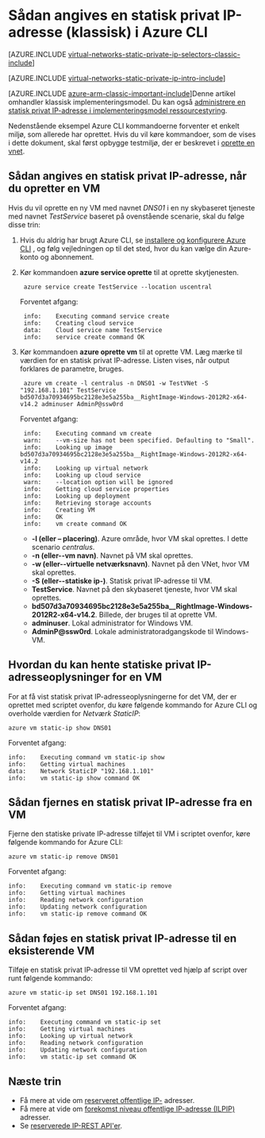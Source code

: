 <properties 
   pageTitle="Sådan angives en statiske privat IP-Adresser i tilstanden Klassisk ausing CLI | Microsoft Azure"
   description="Forstå statisk privat IP'er (fald), og hvordan du administrerer dem i tilstanden Klassisk ved hjælp af CLI"
   services="virtual-network"
   documentationCenter="na"
   authors="jimdial"
   manager="carmonm"
   editor="tysonn"
   tags="azure-service-management"
/>
<tags 
   ms.service="virtual-network"
   ms.devlang="na"
   ms.topic="article"
   ms.tgt_pltfrm="na"
   ms.workload="infrastructure-services"
   ms.date="03/15/2016"
   ms.author="jdial" />

# <a name="how-to-set-a-static-private-ip-address-classic-in-azure-cli"></a>Sådan angives en statisk privat IP-adresse (klassisk) i Azure CLI

[AZURE.INCLUDE [virtual-networks-static-private-ip-selectors-classic-include](../../includes/virtual-networks-static-private-ip-selectors-classic-include.md)]

[AZURE.INCLUDE [virtual-networks-static-private-ip-intro-include](../../includes/virtual-networks-static-private-ip-intro-include.md)]

[AZURE.INCLUDE [azure-arm-classic-important-include](../../includes/azure-arm-classic-important-include.md)]Denne artikel omhandler klassisk implementeringsmodel. Du kan også [administrere en statisk privat IP-adresse i implementeringsmodel ressourcestyring](virtual-networks-static-private-ip-arm-cli.md).

Nedenstående eksempel Azure CLI kommandoerne forventer et enkelt miljø, som allerede har oprettet. Hvis du vil køre kommandoer, som de vises i dette dokument, skal først opbygge testmiljø, der er beskrevet i [oprette en vnet](virtual-networks-create-vnet-classic-cli.md).

## <a name="how-to-specify-a-static-private-ip-address-when-creating-a-vm"></a>Sådan angives en statisk privat IP-adresse, når du opretter en VM
Hvis du vil oprette en ny VM med navnet *DNS01* i en ny skybaseret tjeneste med navnet *TestService* baseret på ovenstående scenarie, skal du følge disse trin:

1. Hvis du aldrig har brugt Azure CLI, se [installere og konfigurere Azure CLI](../xplat-cli-install.md) , og følg vejledningen op til det sted, hvor du kan vælge din Azure-konto og abonnement.
1. Kør kommandoen **azure service oprette** til at oprette skytjenesten.

        azure service create TestService --location uscentral

    Forventet afgang:

        info:    Executing command service create
        info:    Creating cloud service
        data:    Cloud service name TestService
        info:    service create command OK
    
2. Kør kommandoen **azure oprette vm** til at oprette VM. Læg mærke til værdien for en statisk privat IP-adresse. Listen vises, når output forklares de parametre, bruges.

        azure vm create -l centralus -n DNS01 -w TestVNet -S "192.168.1.101" TestService bd507d3a70934695bc2128e3e5a255ba__RightImage-Windows-2012R2-x64-v14.2 adminuser AdminP@ssw0rd

    Forventet afgang:

        info:    Executing command vm create
        warn:    --vm-size has not been specified. Defaulting to "Small".
        info:    Looking up image bd507d3a70934695bc2128e3e5a255ba__RightImage-Windows-2012R2-x64-v14.2
        info:    Looking up virtual network
        info:    Looking up cloud service
        warn:    --location option will be ignored
        info:    Getting cloud service properties
        info:    Looking up deployment
        info:    Retrieving storage accounts
        info:    Creating VM
        info:    OK
        info:    vm create command OK

    - **-l (eller – placering)**. Azure område, hvor VM skal oprettes. I dette scenario *centralus*.
    - **-n (eller--vm navn)**. Navnet på VM skal oprettes.
    - **-w (eller--virtuelle netværksnavn)**. Navnet på den VNet, hvor VM skal oprettes. 
    - **-S (eller--statiske ip-)**. Statisk privat IP-adresse til VM.
    - **TestService**. Navnet på den skybaseret tjeneste, hvor VM skal oprettes.
    - **bd507d3a70934695bc2128e3e5a255ba__RightImage-Windows-2012R2-x64-v14.2**. Billede, der bruges til at oprette VM.
    - **adminuser**. Lokal administrator for Windows VM.
    - **AdminP@ssw0rd**. Lokale administratoradgangskode til Windows-VM.

## <a name="how-to-retrieve-static-private-ip-address-information-for-a-vm"></a>Hvordan du kan hente statiske privat IP-adresseoplysninger for en VM
For at få vist statisk privat IP-adresseoplysningerne for det VM, der er oprettet med scriptet ovenfor, du køre følgende kommando for Azure CLI og overholde værdien for *Netværk StaticIP*:

    azure vm static-ip show DNS01

Forventet afgang:

    info:    Executing command vm static-ip show
    info:    Getting virtual machines
    data:    Network StaticIP "192.168.1.101"
    info:    vm static-ip show command OK

## <a name="how-to-remove-a-static-private-ip-address-from-a-vm"></a>Sådan fjernes en statisk privat IP-adresse fra en VM
Fjerne den statiske private IP-adresse tilføjet til VM i scriptet ovenfor, køre følgende kommando for Azure CLI:
    
    azure vm static-ip remove DNS01

Forventet afgang:

    info:    Executing command vm static-ip remove
    info:    Getting virtual machines
    info:    Reading network configuration
    info:    Updating network configuration
    info:    vm static-ip remove command OK

## <a name="how-to-add-a-static-private-ip-to-an-existing-vm"></a>Sådan føjes en statisk privat IP-adresse til en eksisterende VM
Tilføje en statisk privat IP-adresse til VM oprettet ved hjælp af script over runt følgende kommando:

    azure vm static-ip set DNS01 192.168.1.101

Forventet afgang:

    info:    Executing command vm static-ip set
    info:    Getting virtual machines
    info:    Looking up virtual network
    info:    Reading network configuration
    info:    Updating network configuration
    info:    vm static-ip set command OK

## <a name="next-steps"></a>Næste trin

- Få mere at vide om [reserveret offentlige IP-](virtual-networks-reserved-public-ip.md) adresser.
- Få mere at vide om [forekomst niveau offentlige IP-adresse (ILPIP)](virtual-networks-instance-level-public-ip.md) adresser.
- Se [reserverede IP-REST API'er](https://msdn.microsoft.com/library/azure/dn722420.aspx).
